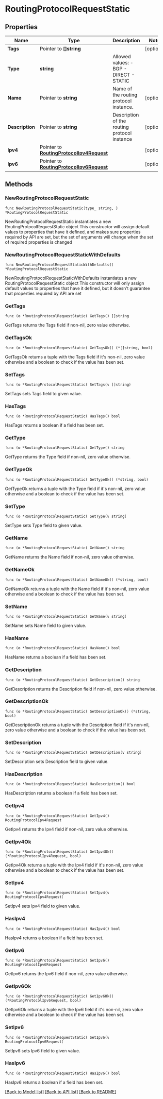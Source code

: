 # RoutingProtocolRequestStatic

## Properties

Name | Type | Description | Notes
------------ | ------------- | ------------- | -------------
**Tags** | Pointer to **[]string** |  | [optional] 
**Type** | **string** | Allowed values: - BGP - DIRECT - STATIC  | 
**Name** | Pointer to **string** | Name of the routing protocol instance.  | [optional] 
**Description** | Pointer to **string** | Description of the routing protocol instance  | [optional] 
**Ipv4** | Pointer to [**RoutingProtocolIpv4Request**](RoutingProtocolIpv4Request.md) |  | [optional] 
**Ipv6** | Pointer to [**RoutingProtocolIpv6Request**](RoutingProtocolIpv6Request.md) |  | [optional] 

## Methods

### NewRoutingProtocolRequestStatic

`func NewRoutingProtocolRequestStatic(type_ string, ) *RoutingProtocolRequestStatic`

NewRoutingProtocolRequestStatic instantiates a new RoutingProtocolRequestStatic object
This constructor will assign default values to properties that have it defined,
and makes sure properties required by API are set, but the set of arguments
will change when the set of required properties is changed

### NewRoutingProtocolRequestStaticWithDefaults

`func NewRoutingProtocolRequestStaticWithDefaults() *RoutingProtocolRequestStatic`

NewRoutingProtocolRequestStaticWithDefaults instantiates a new RoutingProtocolRequestStatic object
This constructor will only assign default values to properties that have it defined,
but it doesn't guarantee that properties required by API are set

### GetTags

`func (o *RoutingProtocolRequestStatic) GetTags() []string`

GetTags returns the Tags field if non-nil, zero value otherwise.

### GetTagsOk

`func (o *RoutingProtocolRequestStatic) GetTagsOk() (*[]string, bool)`

GetTagsOk returns a tuple with the Tags field if it's non-nil, zero value otherwise
and a boolean to check if the value has been set.

### SetTags

`func (o *RoutingProtocolRequestStatic) SetTags(v []string)`

SetTags sets Tags field to given value.

### HasTags

`func (o *RoutingProtocolRequestStatic) HasTags() bool`

HasTags returns a boolean if a field has been set.

### GetType

`func (o *RoutingProtocolRequestStatic) GetType() string`

GetType returns the Type field if non-nil, zero value otherwise.

### GetTypeOk

`func (o *RoutingProtocolRequestStatic) GetTypeOk() (*string, bool)`

GetTypeOk returns a tuple with the Type field if it's non-nil, zero value otherwise
and a boolean to check if the value has been set.

### SetType

`func (o *RoutingProtocolRequestStatic) SetType(v string)`

SetType sets Type field to given value.


### GetName

`func (o *RoutingProtocolRequestStatic) GetName() string`

GetName returns the Name field if non-nil, zero value otherwise.

### GetNameOk

`func (o *RoutingProtocolRequestStatic) GetNameOk() (*string, bool)`

GetNameOk returns a tuple with the Name field if it's non-nil, zero value otherwise
and a boolean to check if the value has been set.

### SetName

`func (o *RoutingProtocolRequestStatic) SetName(v string)`

SetName sets Name field to given value.

### HasName

`func (o *RoutingProtocolRequestStatic) HasName() bool`

HasName returns a boolean if a field has been set.

### GetDescription

`func (o *RoutingProtocolRequestStatic) GetDescription() string`

GetDescription returns the Description field if non-nil, zero value otherwise.

### GetDescriptionOk

`func (o *RoutingProtocolRequestStatic) GetDescriptionOk() (*string, bool)`

GetDescriptionOk returns a tuple with the Description field if it's non-nil, zero value otherwise
and a boolean to check if the value has been set.

### SetDescription

`func (o *RoutingProtocolRequestStatic) SetDescription(v string)`

SetDescription sets Description field to given value.

### HasDescription

`func (o *RoutingProtocolRequestStatic) HasDescription() bool`

HasDescription returns a boolean if a field has been set.

### GetIpv4

`func (o *RoutingProtocolRequestStatic) GetIpv4() RoutingProtocolIpv4Request`

GetIpv4 returns the Ipv4 field if non-nil, zero value otherwise.

### GetIpv4Ok

`func (o *RoutingProtocolRequestStatic) GetIpv4Ok() (*RoutingProtocolIpv4Request, bool)`

GetIpv4Ok returns a tuple with the Ipv4 field if it's non-nil, zero value otherwise
and a boolean to check if the value has been set.

### SetIpv4

`func (o *RoutingProtocolRequestStatic) SetIpv4(v RoutingProtocolIpv4Request)`

SetIpv4 sets Ipv4 field to given value.

### HasIpv4

`func (o *RoutingProtocolRequestStatic) HasIpv4() bool`

HasIpv4 returns a boolean if a field has been set.

### GetIpv6

`func (o *RoutingProtocolRequestStatic) GetIpv6() RoutingProtocolIpv6Request`

GetIpv6 returns the Ipv6 field if non-nil, zero value otherwise.

### GetIpv6Ok

`func (o *RoutingProtocolRequestStatic) GetIpv6Ok() (*RoutingProtocolIpv6Request, bool)`

GetIpv6Ok returns a tuple with the Ipv6 field if it's non-nil, zero value otherwise
and a boolean to check if the value has been set.

### SetIpv6

`func (o *RoutingProtocolRequestStatic) SetIpv6(v RoutingProtocolIpv6Request)`

SetIpv6 sets Ipv6 field to given value.

### HasIpv6

`func (o *RoutingProtocolRequestStatic) HasIpv6() bool`

HasIpv6 returns a boolean if a field has been set.


[[Back to Model list]](../README.md#documentation-for-models) [[Back to API list]](../README.md#documentation-for-api-endpoints) [[Back to README]](../README.md)


